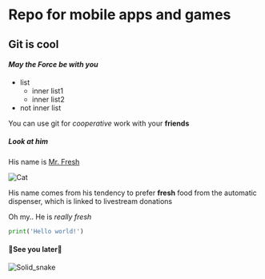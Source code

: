 # Repo for mobile apps and games

## **Git is cool**

#### _May the Force be with you_

* list
  * inner list1
  * inner list2
* not inner list

You can use git for _cooperative_ work with your **friends**

##### Look at him

His name is [Mr. Fresh](https://silly-cat.fandom.com/wiki/Mr._Fresh)

![Cat][MrFresh]

 His name comes from his tendency to prefer **fresh** food from the automatic dispenser, which is linked to livestream donations

 Oh my.. He is _really fresh_
 ```python
print('Hello world!')
```

#### :see_no_evil:See you later:see_no_evil:
 
![Solid_snake][Solid_gif]

[Solid_gif]: https://i.pinimg.com/originals/86/b8/72/86b872bc4dc4e2457128dd465a26ce68.gif
[MrFresh]: https://static.wikia.nocookie.net/silly-cat/images/4/4d/Mr._Fresh.png
